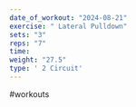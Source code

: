 ```yaml
---
date_of_workout: "2024-08-21"
exercise: " Lateral Pulldown"
sets: "3"
reps: "7"
time: 
weight: "27.5"
type: ' 2 Circuit'
---
```

#workouts